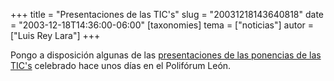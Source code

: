 +++
title = "Presentaciones de las TIC's"
slug = "20031218143640818"
date = "2003-12-18T14:36:00-06:00"
[taxonomies]
tema = ["noticias"]
autor = ["Luis Rey Lara"]
+++

Pongo a disposición algunas de las [presentaciones de las ponencias de
las TIC's](http://luisrey.red-libre.org/datos/tic/) celebrado hace unos
días en el Polifórum León.
